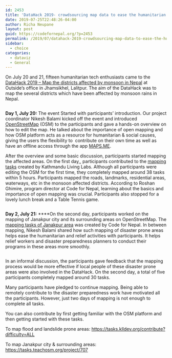 ```yaml
---
id: 2453
title: 'DataHack 2019- crowdsourcing map data to ease the humanitarian and relief activities'
date: 2019-07-25T22:48:26-04:00
author: Richa Neupane
layout: post
guid: https://codefornepal.org/?p=2453
permalink: /2019/07/datahack-2019-crowdsourcing-map-data-to-ease-the-humanitarian-and-relief-activities/
sidebar:
  - choice
categories:
  - dataviz
  - General
---
```

On July 20 and 21, fifteen humanitarian tech enthusiasts came to the [DataHack 2019 &#8211; Map the districts affected by monsoon in Nepal](https://www.facebook.com/events/2314787745404399/?acontext=%7B%22source%22%3A3%2C%22source_newsfeed_story_type%22%3A%22regular%22%2C%22action_history%22%3A%22%5B%7B%5C%22surface%5C%22%3A%5C%22newsfeed%5C%22%2C%5C%22mechanism%5C%22%3A%5C%22feed_story%5C%22%2C%5C%22extra_data%5C%22%3A%5B%5D%7D%5D%22%2C%22has_source%22%3Atrue%7D&source=3&source_newsfeed_story_type=regular&action_history=%5B%7B%22surface%22%3A%22newsfeed%22%2C%22mechanism%22%3A%22feed_story%22%2C%22extra_data%22%3A%5B%5D%7D%5D&has_source=1&__tn__=K-R&eid=ARBskecAo9gYSuoCJybITEAm_V_JJbbSplHUM6tX_O-7G5Q6KPV46QB7EaBBsi2GRkXE6OgOKk_paRQE&fref=mentions&__xts__%5B0%5D=68.ARAtEaLuGmhWQpJ4u1hOObfK9ofeOejC6syh6A8qNH4rFa_ACPce1xH4f2P5zvZTc81IVQWBaTFCG2hq5dz141_tFO0dyZ8iukVQb1wsT3P4VPp7Kajhs0pCafgdyFEzScKXC8qC603rkfY4ZPhGhA8_8ciVe7GGpWLQmiKzDAJmWixcoMxV7lTJV_TQeHP9jTTyOMZ8FmIx5vSvTmvroIFhfi49hJ5FViHYgew9pK4Jd7HZMzOCWQF30xFPD0E25XHDME1js5LM5n1mRWqcgqfRRcF2V33U23iJ7oqrfH_FW1gJWDrQCG0qt3_esk5VS5hRq-NkmRk8Alg7gfjRyNGrRw) at Outside’s office in Jhamsikhel, Lalitpur. The aim of the DataHack was to map the several districts which have been affected by monsoon rains in Nepal.  


<div class="wp-block-image">
  <figure class="aligncenter"><img src="https://lh5.googleusercontent.com/iDT_hMlrn2ftiovL0uHha6L-VQDnByHzaMQ0o63W2iIaelc6E1FH523-tGpndA72lxqVZeLCzB-IPiYwkAsOajzEwAxuc96zWNjKSj-BrDbjdMeEyIOwum-Qb--MzCJdQw77fp-J" alt="" /></figure>
</div>

**Day 1, July 20:** The event Started with participants&#8217; introduction. Our project coordinator Nikesh Balami kicked off the event and introduced [OpenStreetMap](http://openstreetmap.org/) (OSM) to the participants and gave a hands-on overview on how to edit the map. He talked about the importance of open mapping and how OSM platform acts as a resource for humanitarian & social causes, giving the users the flexibility to&nbsp; contribute on their own time as well as have an offline access through the app [MAPS.ME](https://play.google.com/store/apps/details?id=com.mapswithme.maps.pro&hl=en).  
  
After the overview and some basic discussion, participants started mapping the affected areas. On the first day,, participants contributed to the [mapping tasks](https://tasks.klldev.org/contribute?difficulty=ALL) created by Kathmandu Living Labs. Although all participants were editing the OSM for the first time, they completely mapped around 38 tasks within 5 hours. Participants mapped the roads, landmarks, residential areas, waterways, etc in the monsoon affected districts. According to Roshan Ghimire, program director at Code for Nepal, learning about the basics and importance of open mapping was crucial. Participants also stopped for a lovely lunch break and a Table Tennis game.&nbsp;  


<div class="wp-block-image">
  <figure class="aligncenter"><img src="https://lh3.googleusercontent.com/BAyNlsTcaYG2vETwe-9qWx2h-1f3OvA94Gx-LlTA6Y1y7gLDZ7HS2b-3ociaE0upHGrSL_c0DLauYNMHAqN4NshDE0ZurkCMXQ-auyjIvjSZssB7tzaH3nTW7clZaFnZcDMURl0_" alt="" /></figure>
</div>

**Day 2, July 21:** ****On the second day, participants worked on the mapping of Janakpur city and its surrounding areas on OpenStreetMap. The [mapping tasks of Janakpur area](https://tasks.teachosm.org/project/707) was created by Code for Nepal. In between mapping, Nikesh Balami shared how such mapping of disaster prone areas helps ease the humanitarian and relief activities with participants. It helps relief workers and disaster preparedness planners to conduct their programs in these areas more smoothly.

<div class="wp-block-image">
  <figure class="aligncenter"><img src="https://lh5.googleusercontent.com/VEaEZ8gltRq1b38dgFiuZA6_kA1dgikJs6FXYtYMeawNjDw8VdZPtRc4AUy1VnsJI56m78LSvIjj270tXc8QFTLPGR7YFwL1dITi7bn9I4WjRaY7wE6_-X4oDbCj_e16JwJDacrj" alt="" /></figure>
</div>

In an informal discussion, the participants gave feedback that the mapping process would be more effective if local people of these disaster prone areas were also involved in the DataHack. On the second day, a total of five participants completely mapped around 30 tasks.&nbsp;  
  
Many participants have pledged to continue mapping. Being able to remotely contribute to the disaster preparedness work have motivated all the participants. However, just two days of mapping is not enough to complete all tasks.  
  
You can also contribute by first getting familiar with the OSM platform and then getting started with these tasks.&nbsp;  
  
To map flood and landslide prone areas: <https://tasks.klldev.org/contribute?difficulty=ALL>&nbsp;

To map Janakpur city & surrounding areas: <https://tasks.teachosm.org/project/707>&nbsp;